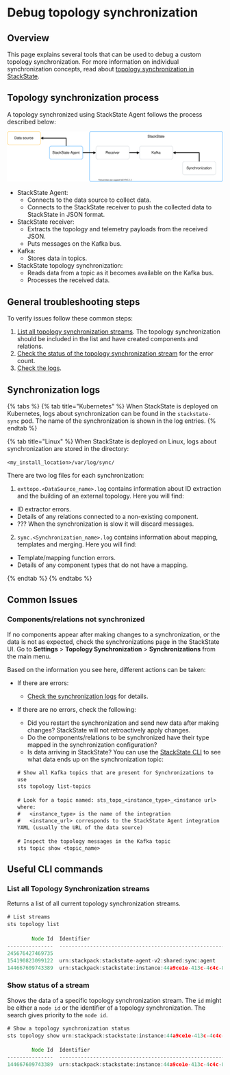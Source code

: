 # Debug topology synchronization

## Overview

This page explains several tools that can be used to debug a custom topology synchronization. For more information on individual synchronization concepts, read about [topology synchronization in StackState](topology_synchronization.md).

## Topology synchronization process

A topology synchronized using StackState Agent follows the process described below:

![Topology synchronization with StackState Agent](/.gitbook/assets/debug_topo_sync.svg)

* StackState Agent:
  - Connects to the data source to collect data.
  - Connects to the StackState receiver to push the collected data to StackState in JSON format.
* StackState receiver:
  - Extracts the topology and telemetry payloads from the received JSON.
  - Puts messages on the Kafka bus.
* Kafka:
  - Stores data in topics.
* StackState topology synchronization:
  - Reads data from a topic as it becomes available on the Kafka bus.
  - Processes the received data.

## General troubleshooting steps

To verify issues follow these common steps:

1. [List all topology synchronization streams](debugging_topology_synchronization.md#list-all-topology-synchronization-streams). The topology synchronization should be included in the list and have created components and relations.
2. [Check the status of the topology synchronization stream](debugging_topology_synchronization.md#show-status-of-a-stream) for the error count. 
3. [Check the logs](#synchronization-logs).

## Synchronization logs

{% tabs %}
{% tab title="Kubernetes" %}
When StackState is deployed on Kubernetes, logs about synchronization can be found in the `stackstate-sync` pod. The name of the synchronization is shown in the log entries.
{% endtab %}

{% tab title="Linux" %}
When StackState is deployed on Linux, logs about synchronization are stored in the directory:

`<my_install_location>/var/log/sync/`

There are two log files for each synchronization:

1. `exttopo.<DataSource_name>.log` contains information about ID extraction and the building of an external topology. Here you will find:
  * ID extractor errors.
  * Details of any relations connected to a non-existing component.
  * ??? When the synchronization is slow it will discard messages.

2. `sync.<Synchronization_name>.log` contains information about mapping, templates and merging. Here you will find:
  * Template/mapping function errors.
  * Details of any component types that do not have a mapping.

{% endtab %}
{% endtabs %}

## Common Issues

### Components/relations not synchronized

If no components appear after making changes to a synchronization, or the data is not as expected, check the synchronizations page in the StackState UI. Go to **Settings** > **Topology Synchronization** > **Synchronizations** from the main menu.

Based on the information you see here, different actions can be taken:

* If there are errors:
  * [Check the synchronization logs](#synchronization-logs) for details.
* If there are no errors, check the following:
  * Did you restart the synchronization and send new data after making changes? StackState will not retroactively apply changes.
  * Do the components/relations to be synchronized have their type mapped in the synchronization configuration?
  * Is data arriving in StackState? You can use the [StackState CLI](/setup/installation/cli-install.md) to see what data ends up on the synchronization topic:

  ```
  # Show all Kafka topics that are present for Synchronizations to use
  sts topology list-topics
  
  # Look for a topic named: sts_topo_<instance_type>_<instance url> where:
  #   <instance_type> is the name of the integration 
  #   <instance_url> corresponds to the StackState Agent integration YAML (usually the URL of the data source)

  # Inspect the topology messages in the Kafka topic
  sts topic show <topic_name>
  ```
  

## Useful CLI commands

### List all Topology Synchronization streams

Returns a list of all current topology synchronization streams.

```javascript
# List streams
sts topology list

        Node Id  Identifier                                                                               Status      Created Components    Deleted Components    Created Relations    Deleted Relations    Errors
---------------  ---------------------------------------------------------------------------------------  --------  --------------------  --------------------  -------------------  -------------------  --------
245676427469735                                                                                           Running                      0                     0                    0                    0         0
154190823099122  urn:stackpack:stackstate-agent-v2:shared:sync:agent                                      Running                 761818                763870              1517959              1519490         0
144667609743389  urn:stackpack:stackstate:instance:44a9ce1e-413c-4c4c-819d-2095c1229dda:sync:stackstate   Running                  13599                  5496                    0                    0       329
```

### Show status of a stream 

Shows the data of a specific topology synchronization stream. The `id` might be either a `node id` or the identifier of a topology synchronization. The search gives priority to the `node id`.

```javascript
# Show a topology synchronization status
sts topology show urn:stackpack:stackstate:instance:44a9ce1e-413c-4c4c-819d-2095c1229dda:sync:stackstate

        Node Id  Identifier                                                                               Status      Created Components    Deleted Components    Created Relations    Deleted Relations    Errors
---------------  ---------------------------------------------------------------------------------------  --------  --------------------  --------------------  -------------------  -------------------  --------
144667609743389  urn:stackpack:stackstate:instance:44a9ce1e-413c-4c4c-819d-2095c1229dda:sync:stackstate   Running                  13599                  5496                    0                    0       329
```

